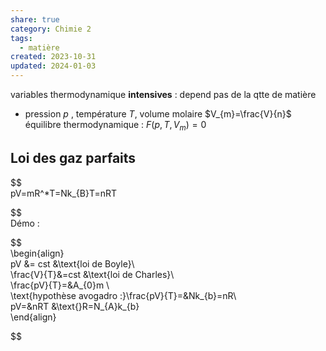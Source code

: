 ```yaml
---  
share: true  
category: Chimie 2  
tags:  
  - matière  
created: 2023-10-31  
updated: 2024-01-03  
---  
```

  
variables thermodynamique **intensives** : depend pas de la qtte de matière   
  
- pression $p$ , température $T$, volume molaire $V_{m}=\frac{V}{n}$  
équilibre thermodynamique : $F(p,T,V_{m})=0$  
## Loi des gaz parfaits  
  
  
$$  
pV=mR^*T=Nk_{B}T=nRT  
  
  
$$  
Démo :  
  
  
$$  
\begin{align}  
pV &= cst  &\text{loi de Boyle}\\  
\frac{V}{T}&=cst &\text{loi de Charles}\\  
\frac{pV}{T}=&A_{0}m \\  
\text{hypothèse avogadro :}\frac{pV}{T}=&Nk_{b}=nR\\  
pV=&nRT   &\text{}R=N_{A}k_{b}  
\end{align}  
  
  
$$  
